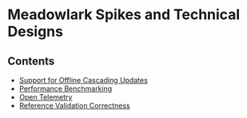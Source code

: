 # Meadowlark Spikes and Technical Designs

## Contents

* [Support for Offline Cascading Updates](offline-cascading-updates/)
* [Performance Benchmarking](performance-benchmarking/)
* [Open Telemetry](open-telemetry/)
* [Reference Validation Correctness](reference-validation-correctness/)
